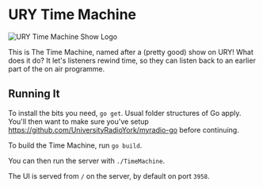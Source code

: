 # URY Time Machine

![URY Time Machine Show Logo](https://ury.org.uk/media/image_meta/ShowImageMetadata/288.jpeg "The Time Machine Show logo")

This is The Time Machine, named after a (pretty good) show on URY! What does it do? It let's listeners rewind time, so they can listen back to an earlier part of the on air programme.

## Running It

To install the bits you need, `go get`. Usual folder structures of Go apply. You'll then want to make sure you've setup https://github.com/UniversityRadioYork/myradio-go before continuing.

To build the Time Machine, run `go build`.

You can then run the server with `./TimeMachine`.

The UI is served from `/` on the server, by default on port `3958`.
